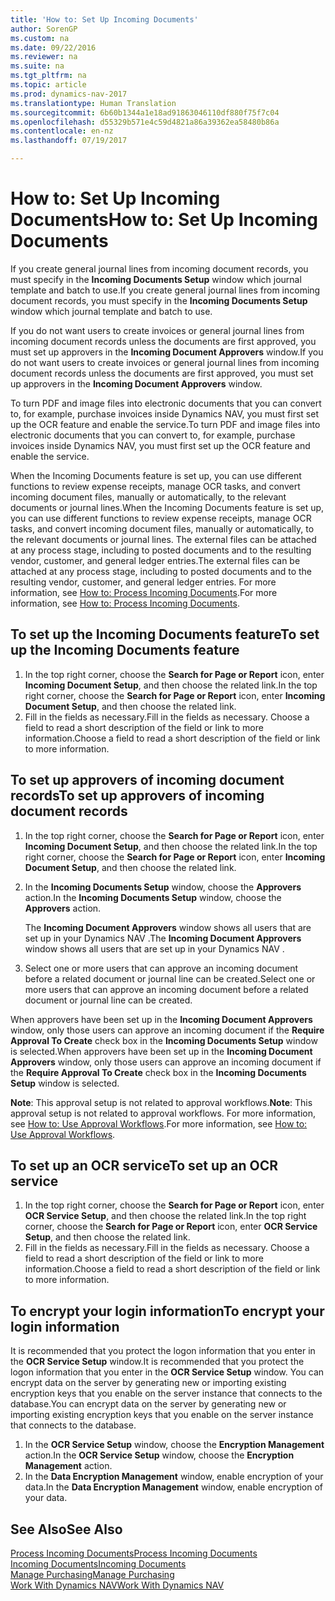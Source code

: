 ```yaml
---
title: 'How to: Set Up Incoming Documents'
author: SorenGP
ms.custom: na
ms.date: 09/22/2016
ms.reviewer: na
ms.suite: na
ms.tgt_pltfrm: na
ms.topic: article
ms.prod: dynamics-nav-2017
ms.translationtype: Human Translation
ms.sourcegitcommit: 6b60b1344a1e18ad91863046110df880f75f7c04
ms.openlocfilehash: d55329b571e4c59d4821a86a39362ea58480b86a
ms.contentlocale: en-nz
ms.lasthandoff: 07/19/2017

---
```


# <a name="how-to-set-up-incoming-documents"></a><span data-ttu-id="b7180-102">How to: Set Up Incoming Documents</span><span class="sxs-lookup"><span data-stu-id="b7180-102">How to: Set Up Incoming Documents</span></span>
<span data-ttu-id="b7180-103">If you create general journal lines from incoming document records, you must specify in the **Incoming Documents Setup** window which journal template and batch to use.</span><span class="sxs-lookup"><span data-stu-id="b7180-103">If you create general journal lines from incoming document records, you must specify in the **Incoming Documents Setup** window which journal template and batch to use.</span></span>

<span data-ttu-id="b7180-104">If you do not want users to create invoices or general journal lines from incoming document records unless the documents are first approved, you must set up approvers in the **Incoming Document Approvers** window.</span><span class="sxs-lookup"><span data-stu-id="b7180-104">If you do not want users to create invoices or general journal lines from incoming document records unless the documents are first approved, you must set up approvers in the **Incoming Document Approvers** window.</span></span>

<span data-ttu-id="b7180-105">To turn PDF and image files into electronic documents that you can convert to, for example, purchase invoices inside Dynamics NAV, you must first set up the OCR feature and enable the service.</span><span class="sxs-lookup"><span data-stu-id="b7180-105">To turn PDF and image files into electronic documents that you can convert to, for example, purchase invoices inside Dynamics NAV, you must first set up the OCR feature and enable the service.</span></span>

<span data-ttu-id="b7180-106">When the Incoming Documents feature is set up, you can use different functions to review expense receipts, manage OCR tasks, and convert incoming document files, manually or automatically, to the relevant documents or journal lines.</span><span class="sxs-lookup"><span data-stu-id="b7180-106">When the Incoming Documents feature is set up, you can use different functions to review expense receipts, manage OCR tasks, and convert incoming document files, manually or automatically, to the relevant documents or journal lines.</span></span> <span data-ttu-id="b7180-107">The external files can be attached at any process stage, including to posted documents and to the resulting vendor, customer, and general ledger entries.</span><span class="sxs-lookup"><span data-stu-id="b7180-107">The external files can be attached at any process stage, including to posted documents and to the resulting vendor, customer, and general ledger entries.</span></span> <span data-ttu-id="b7180-108">For more information, see [How to: Process Incoming Documents](across-process-income-documents.md).</span><span class="sxs-lookup"><span data-stu-id="b7180-108">For more information, see [How to: Process Incoming Documents](across-process-income-documents.md).</span></span>

## <a name="to-set-up-the-incoming-documents-feature"></a><span data-ttu-id="b7180-109">To set up the Incoming Documents feature</span><span class="sxs-lookup"><span data-stu-id="b7180-109">To set up the Incoming Documents feature</span></span>
1. <span data-ttu-id="b7180-110">In the top right corner, choose the **Search for Page or Report** icon, enter **Incoming Document Setup**, and then choose the related link.</span><span class="sxs-lookup"><span data-stu-id="b7180-110">In the top right corner, choose the **Search for Page or Report** icon, enter **Incoming Document Setup**, and then choose the related link.</span></span>
2. <span data-ttu-id="b7180-111">Fill in the fields as necessary.</span><span class="sxs-lookup"><span data-stu-id="b7180-111">Fill in the fields as necessary.</span></span> <span data-ttu-id="b7180-112">Choose a field to read a short description of the field or link to more information.</span><span class="sxs-lookup"><span data-stu-id="b7180-112">Choose a field to read a short description of the field or link to more information.</span></span>

## <a name="to-set-up-approvers-of-incoming-document-records"></a><span data-ttu-id="b7180-113">To set up approvers of incoming document records</span><span class="sxs-lookup"><span data-stu-id="b7180-113">To set up approvers of incoming document records</span></span>
1. <span data-ttu-id="b7180-114">In the top right corner, choose the **Search for Page or Report** icon, enter **Incoming Document Setup**, and then choose the related link.</span><span class="sxs-lookup"><span data-stu-id="b7180-114">In the top right corner, choose the **Search for Page or Report** icon, enter **Incoming Document Setup**, and then choose the related link.</span></span>  
2. <span data-ttu-id="b7180-115">In the **Incoming Documents Setup** window, choose the **Approvers** action.</span><span class="sxs-lookup"><span data-stu-id="b7180-115">In the **Incoming Documents Setup** window, choose the **Approvers** action.</span></span>

    <span data-ttu-id="b7180-116">The **Incoming Document Approvers** window shows all users that are set up in your Dynamics NAV .</span><span class="sxs-lookup"><span data-stu-id="b7180-116">The **Incoming Document Approvers** window shows all users that are set up in your Dynamics NAV .</span></span>  
3. <span data-ttu-id="b7180-117">Select one or more users that can approve an incoming document before a related document or journal line can be created.</span><span class="sxs-lookup"><span data-stu-id="b7180-117">Select one or more users that can approve an incoming document before a related document or journal line can be created.</span></span>

<span data-ttu-id="b7180-118">When approvers have been set up in the **Incoming Document Approvers** window, only those users can approve an incoming document if the **Require Approval To Create** check box in the **Incoming Documents Setup** window is selected.</span><span class="sxs-lookup"><span data-stu-id="b7180-118">When approvers have been set up in the **Incoming Document Approvers** window, only those users can approve an incoming document if the **Require Approval To Create** check box in the **Incoming Documents Setup** window is selected.</span></span>

<span data-ttu-id="b7180-119">**Note**: This approval setup is not related to approval workflows.</span><span class="sxs-lookup"><span data-stu-id="b7180-119">**Note**: This approval setup is not related to approval workflows.</span></span> <span data-ttu-id="b7180-120">For more information, see [How to: Use Approval Workflows](across-how-use-approval-workflows.md).</span><span class="sxs-lookup"><span data-stu-id="b7180-120">For more information, see [How to: Use Approval Workflows](across-how-use-approval-workflows.md).</span></span>

## <a name="to-set-up-an-ocr-service"></a><span data-ttu-id="b7180-121">To set up an OCR service</span><span class="sxs-lookup"><span data-stu-id="b7180-121">To set up an OCR service</span></span>
1. <span data-ttu-id="b7180-122">In the top right corner, choose the **Search for Page or Report** icon, enter **OCR Service Setup**, and then choose the related link.</span><span class="sxs-lookup"><span data-stu-id="b7180-122">In the top right corner, choose the **Search for Page or Report** icon, enter **OCR Service Setup**, and then choose the related link.</span></span>
2. <span data-ttu-id="b7180-123">Fill in the fields as necessary.</span><span class="sxs-lookup"><span data-stu-id="b7180-123">Fill in the fields as necessary.</span></span> <span data-ttu-id="b7180-124">Choose a field to read a short description of the field or link to more information.</span><span class="sxs-lookup"><span data-stu-id="b7180-124">Choose a field to read a short description of the field or link to more information.</span></span>


## <a name="to-encrypt-your-login-information"></a><span data-ttu-id="b7180-125">To encrypt your login information</span><span class="sxs-lookup"><span data-stu-id="b7180-125">To encrypt your login information</span></span>
<span data-ttu-id="b7180-126">It is recommended that you protect the logon information that you enter in the **OCR Service Setup** window.</span><span class="sxs-lookup"><span data-stu-id="b7180-126">It is recommended that you protect the logon information that you enter in the **OCR Service Setup** window.</span></span> <span data-ttu-id="b7180-127">You can encrypt data on the server by generating new or importing existing encryption keys that you enable on the server instance that connects to the database.</span><span class="sxs-lookup"><span data-stu-id="b7180-127">You can encrypt data on the server by generating new or importing existing encryption keys that you enable on the server instance that connects to the database.</span></span>

1. <span data-ttu-id="b7180-128">In the **OCR Service Setup** window, choose the **Encryption Management** action.</span><span class="sxs-lookup"><span data-stu-id="b7180-128">In the **OCR Service Setup** window, choose the **Encryption Management** action.</span></span>
2. <span data-ttu-id="b7180-129">In the **Data Encryption Management** window, enable encryption of your data.</span><span class="sxs-lookup"><span data-stu-id="b7180-129">In the **Data Encryption Management** window, enable encryption of your data.</span></span>

## <a name="see-also"></a><span data-ttu-id="b7180-130">See Also</span><span class="sxs-lookup"><span data-stu-id="b7180-130">See Also</span></span>  
[<span data-ttu-id="b7180-131">Process Incoming Documents</span><span class="sxs-lookup"><span data-stu-id="b7180-131">Process Incoming Documents</span></span>](across-process-income-documents.md)  
[<span data-ttu-id="b7180-132">Incoming Documents</span><span class="sxs-lookup"><span data-stu-id="b7180-132">Incoming Documents</span></span>](across-income-documents.md)  
[<span data-ttu-id="b7180-133">Manage Purchasing</span><span class="sxs-lookup"><span data-stu-id="b7180-133">Manage Purchasing</span></span>](purchasing-manage-purchasing.md)  
[<span data-ttu-id="b7180-134">Work With Dynamics NAV</span><span class="sxs-lookup"><span data-stu-id="b7180-134">Work With Dynamics NAV</span></span>](ui-work-product.md)

